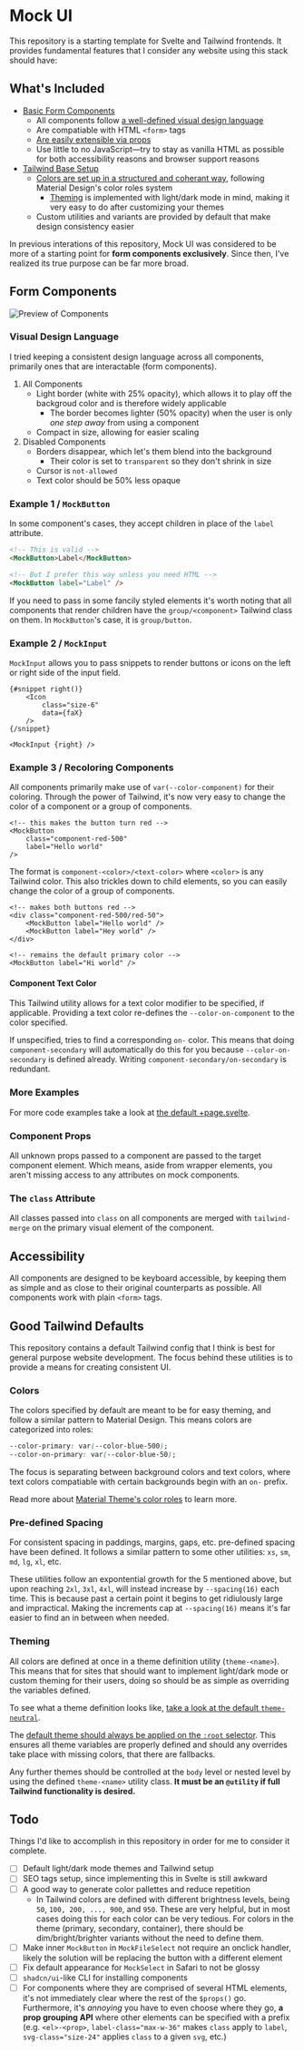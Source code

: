 # Mock UI

This repository is a starting template for Svelte and Tailwind frontends. It provides fundamental features that I consider any website using this stack should have:

## What's Included

- [Basic Form Components](#form-components)
    - All components follow [a well-defined visual design language](#visual-design-language)
    - Are compatiable with HTML `<form>` tags
    - [Are easily extensible via props](#component-props)
    - Use little to no JavaScript—try to stay as vanilla HTML as possible for both accessibility reasons and browser support reasons
- [Tailwind Base Setup](#good-tailwind-defaults)
    - [Colors are set up in a structured and coherant way](#colors), following Material Design's color roles system
        - [Theming](#theming) is implemented with light/dark mode in mind, making it very easy to do after customizing your themes
    - Custom utilities and variants are provided by default that make design consistency easier

In previous interations of this repository, Mock UI was considered to be more of a starting point for **form components exclusively**. Since then, I've realized its true purpose can be far more broad.

## Form Components

![Preview of Components](docs/preview_2025-05.png)

### Visual Design Language

I tried keeping a consistent design language across all components, primarily ones that are interactable (form components).

1. All Components
    - Light border (white with 25% opacity), which allows it to play off the backgroud color and is therefore widely applicable
        - The border becomes lighter (50% opacity) when the user is only _one step away_ from using a component
    - Compact in size, allowing for easier scaling
2. Disabled Components
    - Borders disappear, which let's them blend into the background
        - Their color is set to `transparent` so they don't shrink in size
    - Cursor is `not-allowed`
    - Text color should be 50% less opaque

### Example 1 / `MockButton`

In some component's cases, they accept children in place of the `label` attribute.

```html
<!-- This is valid -->
<MockButton>Label</MockButton>

<!-- But I prefer this way unless you need HTML -->
<MockButton label="Label" />
```

If you need to pass in some fancily styled elements it's worth noting that all components that render children have the `group/<component>` Tailwind class on them. In `MockButton`'s case, it is `group/button`.

### Example 2 / `MockInput`

`MockInput` allows you to pass snippets to render buttons or icons on the left or right side of the input field.

```svelte
{#snippet right()}
    <Icon
        class="size-6"
        data={faX}
    />
{/snippet}

<MockInput {right} />
```

### Example 3 / Recoloring Components

All components primarily make use of `var(--color-component)` for their coloring. Through the power of Tailwind, it's now very easy to change the color of a component or a group of components.

```svelte
<!-- this makes the button turn red -->
<MockButton
    class="component-red-500"
    label="Hello world"
/>
```

The format is `component-<color>/<text-color>` where `<color>` is any Tailwind color. This also trickles down to child elements, so you can easily change the color of a group of components.

```svelte
<!-- makes both buttons red -->
<div class="component-red-500/red-50">
    <MockButton label="Hello world" />
    <MockButton label="Hey world" />
</div>

<!-- remains the default primary color -->
<MockButton label="Hi world" />
```

#### Component Text Color

This Tailwind utility allows for a text color modifier to be specified, if applicable. Providing a text color re-defines the `--color-on-component` to the color specified.

If unspecified, tries to find a corresponding `on-` color. This means that doing `component-secondary` will automatically do this for you because `--color-on-secondary` is defined already. Writing `component-secondary/on-secondary` is redundant.

### More Examples

For more code examples take a look at [the default +page.svelte](src/routes/+page.svelte).

### Component Props

All unknown props passed to a component are passed to the target component element. Which means, aside from wrapper elements, you aren't missing access to any attributes on mock components.

### The `class` Attribute

All classes passed into `class` on all components are merged with `tailwind-merge` on the primary visual element of the component.

## Accessibility

All components are designed to be keyboard accessible, by keeping them as simple and as close to their original counterparts as possible. All components work with plain `<form>` tags.

## Good Tailwind Defaults

This repository contains a default Tailwind config that I think is best for general purpose website development. The focus behind these utilities is to provide a means for creating consistent UI.

### Colors

The colors specified by default are meant to be for easy theming, and follow a similar pattern to Material Design. This means colors are categorized into roles:

```css
--color-primary: var(--color-blue-500);
--color-on-primary: var(--color-blue-50);
```

The focus is separating between background colors and text colors, where text colors compatiable with certain backgrounds begin with an `on-` prefix.

Read more about [Material Theme's color roles](https://m3.material.io/styles/color/roles#19e75989-7485-4f5b-a769-940c4e4364bc) to learn more.

### Pre-defined Spacing

For consistent spacing in paddings, margins, gaps, etc. pre-defined spacing have been defined. It follows a similar pattern to some other utilities: `xs`, `sm`, `md`, `lg`, `xl`, etc.

These utilities follow an expontential growth for the 5 mentioned above, but upon reaching `2xl`, `3xl`, `4xl`, will instead increase by `--spacing(16)` each time. This is because past a certain point it begins to get ridiulously large and impractical. Making the increments cap at `--spacing(16)` means it's far easier to find an in between when needed.

### Theming

All colors are defined at once in a theme definition utility (`theme-<name>`). This means that for sites that should want to implement light/dark mode or custom theming for their users, doing so should be as simple as overriding the variables defined.

To see what a theme definition looks like, [take a look at the default `theme-neutral`](https://github.com/josssch/mock-ui/blob/9e19ce401c66a16446fff1e55ff179afa738901e/src/default.css#L64-L81).

The [default theme should always be applied on the `:root` selector](https://github.com/josssch/mock-ui/blob/9e19ce401c66a16446fff1e55ff179afa738901e/src/default.css#L93-L96). This ensures all theme variables are properly defined and should any overrides take place with missing colors, that there are fallbacks.

Any further themes should be controlled at the `body` level or nested level by using the defined `theme-<name>` utility class. **It must be an `@utility` if full Tailwind functionality is desired.**

## Todo

Things I'd like to accomplish in this repository in order for me to consider it complete.

- [ ] Default light/dark mode themes and Tailwind setup
- [ ] SEO tags setup, since implementing this in Svelte is still awkward
- [ ] A good way to generate color pallettes and reduce repetition
    - In Tailwind colors are defined with different brightness levels, being `50`, `100, 200, ..., 900`, and `950`. These are very helpful, but in most cases doing this for each color can be very tedious. For colors in the theme (primary, secondary, container), there should be dim/bright/brighter variants without the need to define them.
- [ ] Make inner `MockButton` in `MockFileSelect` not require an onclick handler, likely the solution will be replacing the button with a different element
- [ ] Fix default appearance for `MockSelect` in Safari to not be glossy
- [ ] `shadcn/ui`-like CLI for installing components
- [ ] For components where they are comprised of several HTML elements, it's not immediately clear where the rest of the `$props()` go. Furthermore, it's _annoying_ you have to even choose where they go, **a prop grouping API** where other elements can be specified with a prefix (e.g. `<el>-<prop>`, `label-class="max-w-36"` makes `class` apply to `label`, `svg-class="size-24"` applies `class` to a given `svg`, etc.)

